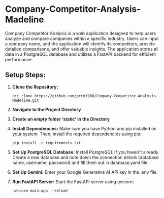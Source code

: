 # Company-Competitor-Analysis-Madeline

Company Competitor Analysis is a web application designed to help users analyze and compare companies within a specific industry. Users can input a company name, and the application will identify its competitors, provide detailed comparisons, and offer valuable insights. The application stores all data in a PostgreSQL database and utilizes a FastAPI backend for efficient performance.

## Setup Steps:

1. **Clone the Repository:**
   ```
   git clone https://github.com/prtm1908/Company-Competitor-Analysis-Madeline.git
   ```

2. **Navigate to the Project Directory**

3. **Create an empty folder 'static' in the Directory**

4. **Install Dependencies:**
   Make sure you have Python and pip installed on your system. Then, install the required dependencies using pip:
   ```
   pip install -r requirements.txt
   ```

5. **Set Up PostgreSQL Database:**
   Install PostgreSQL if you haven't already. Create a new database and note down the connection details (database name, username, password) and fill them out in database.yaml file.
   
6. **Set Up Gemini:**
   Enter your Google Generative AI API key in the .env file.

7. **Run FastAPI Server:**
   Start the FastAPI server using uvicorn:
   ```
   uvicorn main:app --reload
   ```
